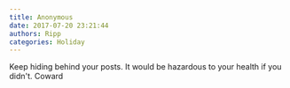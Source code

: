 ```yaml
---
title: Anonymous
date: 2017-07-20 23:21:44
authors: Ripp
categories: Holiday
---
```


 Keep hiding behind your posts. It would be hazardous to your health if you didn't. Coward